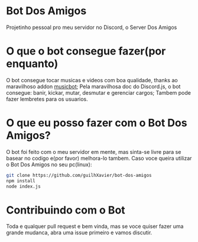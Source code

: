 # Bot Dos Amigos

Projetinho pessoal pro meu servidor no Discord, o Server Dos Amigos

# O que o bot consegue fazer(por enquanto)

O bot consegue tocar musicas e videos com boa qualidade, thanks ao maravilhoso addon [musicbot](https://www.npmjs.com/package/discord.js-musicbot-addon);
Pela maravilhosa doc do Discord.js, o bot consegue: banir, kickar, mutar, desmutar e gerenciar cargos;
Tambem pode fazer lembretes para os usuarios.

# O que eu posso fazer com o Bot Dos Amigos?
O bot foi feito com o meu servidor em mente, mas sinta-se livre para se basear no codigo e(por favor) melhora-lo tambem.
Caso voce queira utilizar o Bot Dos Amigos no seu pc(linux):

```bash
git clone https://github.com/guilhXavier/bot-dos-amigos
npm install
node index.js
```
# Contribuindo com o Bot
Toda e qualquer pull request e bem vinda, mas se voce quiser fazer uma grande mudanca, abra uma issue primeiro e vamos discutir.
 
